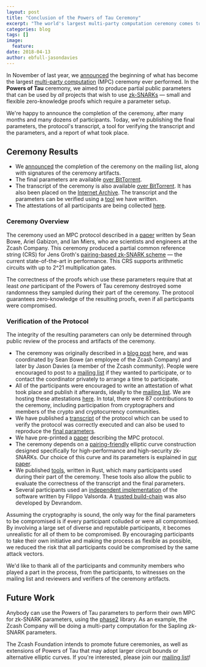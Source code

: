 ```yaml
---
layout: post
title: "Conclusion of the Powers of Tau Ceremony"
excerpt: "The world's largest multi-party computation ceremony comes to a successful end."
categories: blog
tags: []
image:
  feature: 
date: 2018-04-13
author: ebfull-jasondavies
---
```


In November of last year, we [announced](https://zfnd.org/blog/powers-of-tau/) the beginning of what has become the largest [multi-party computation](https://en.wikipedia.org/wiki/Secure_multi-party_computation) (MPC) ceremony ever performed. In the **Powers of Tau** ceremony, we aimed to produce partial public parameters that can be used by *all* projects that wish to use [zk-SNARKs](https://electriccoin.co/technology/zksnarks.html) — small and flexible zero-knowledge proofs which require a parameter setup.

We're happy to announce the completion of the ceremony, after many months and many dozens of participants. Today, we're publishing the final parameters, the protocol's transcript, a tool for verifying the transcript and the parameters, and a report of what took place.

## Ceremony Results

* We [announced](https://lists.zfnd.org/pipermail/zapps-wg/2018/000362.html) the completion of the ceremony on the mailing list, along with signatures of the ceremony artifacts.
* The final parameters are available [over BitTorrent](https://s3-us-west-2.amazonaws.com/powersoftau-transcript/powersoftau.torrent).
* The transcript of the ceremony is also available [over BitTorrent](https://s3-us-west-2.amazonaws.com/powersoftau-transcript/powersoftau-transcript.torrent). It has also been placed on the [Internet Archive](https://archive.org/details/transcript_201804). The transcript and the parameters can be verified using a [tool](https://github.com/ebfull/powersoftau/blob/master/src/bin/verify.rs) we have written.
* The attestations of all participants are being collected [here](https://github.com/ZcashFoundation/powersoftau-attestations).

### Ceremony Overview

The ceremony used an MPC protocol described in a [paper](https://eprint.iacr.org/2017/1050) written by Sean Bowe, Ariel Gabizon, and Ian Miers, who are scientists and engineers at the Zcash Company. This ceremony produced a partial common reference string (CRS) for Jens Groth's [pairing-based zk-SNARK scheme](https://eprint.iacr.org/2016/260) — the current state-of-the-art in performance. This CRS supports arithmetic circuits with up to 2^21 multiplication gates.

The correctness of the proofs which use these parameters require that at least *one* participant of the Powers of Tau ceremony destroyed some randomness they sampled during their part of the ceremony. The protocol guarantees zero-knowledge of the resulting proofs, even if all participants were compromised.

### Verification of the Protocol

The integrity of the resulting parameters can only be determined through public review of the process and artifacts of the ceremony.

* The ceremony was originally described in a [blog post](https://zfnd.org/blog/powers-of-tau/) here, and was coordinated by Sean Bowe (an employee of the Zcash Company) and later by Jason Davies (a member of the Zcash community). People were encouraged to post to a [mailing list](https://lists.zfnd.org/pipermail/zapps-wg/) if they wanted to participate, or to contact the coordinator privately to arrange a time to participate.
* All of the participants were encouraged to write an attestation of what took place and publish it afterwards, ideally to the [mailing list](https://lists.zfnd.org/pipermail/zapps-wg/). We are hosting these attestations [here](https://github.com/ZcashFoundation/powersoftau-attestations). In total, there were 87 contributions to the ceremony, including participation from cryptographers and members of the crypto and cryptocurrency communities.
* We have published a [transcript](https://s3-us-west-2.amazonaws.com/powersoftau-transcript/powersoftau-transcript.torrent) of the protocol which can be used to verify the protocol was correctly executed and can also be used to reproduce the [final parameters](https://s3-us-west-2.amazonaws.com/powersoftau-transcript/powersoftau.torrent).
* We have pre-printed a [paper](https://eprint.iacr.org/2017/1050) describing the MPC protocol.
* The ceremony depends on a [pairing-friendly](https://en.wikipedia.org/wiki/Pairing-based_cryptography) elliptic curve construction designed specifically for high-performance and high-security zk-SNARKs. Our choice of this curve and its parameters is explained in [our paper](https://eprint.iacr.org/2017/1050).
* We published [tools](https://github.com/ebfull/powersoftau), written in Rust, which many participants used during their part of the ceremony. These tools also allow the public to evaluate the correctness of the transcript and the final parameters.
* Several participants used an [independent implementation](https://github.com/FiloSottile/powersoftau) of the software written by Filippo Valsorda. A [trusted build-chain](https://github.com/devrandom/powersoftau/wiki/Trusted-build-instructions-via-mrustc) was also developed by Devrandom.

Assuming the cryptography is sound, the only way for the final parameters to be compromised is if every participant colluded or were all compromised. By involving a large set of diverse and reputable participants, it becomes unrealistic for all of them to be compromised. By encouraging participants to take their own initiative and making the process as flexible as possible, we reduced the risk that all participants could be compromised by the same attack vectors.

We'd like to thank all of the participants and community members who played a part in the process, from the participants, to witnesses on the mailing list and reviewers and verifiers of the ceremony artifacts.

## Future Work

Anybody can use the Powers of Tau parameters to perform their own MPC for zk-SNARK parameters, using the [phase2](https://github.com/ebfull/phase2) library. As an example, the Zcash Company will be doing a multi-party computation for the Sapling zk-SNARK parameters.

The Zcash Foundation intends to promote future ceremonies, as well as extensions of Powers of Tau that may adopt larger circuit bounds or alternative elliptic curves. If you're interested, please join our [mailing list](https://lists.zfnd.org/pipermail/zapps-wg/)!
